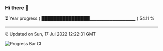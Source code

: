### Hi there 👋

⏳ Year progress { ████████████████▁▁▁▁▁▁▁▁▁▁▁▁▁▁ } 54.11 %

---

⏰ Updated on Sun, 17 Jul 2022 12:22:31 GMT

![Progress Bar CI](https://github.com/liununu/liununu/workflows/Progress%20Bar%20CI/badge.svg)

